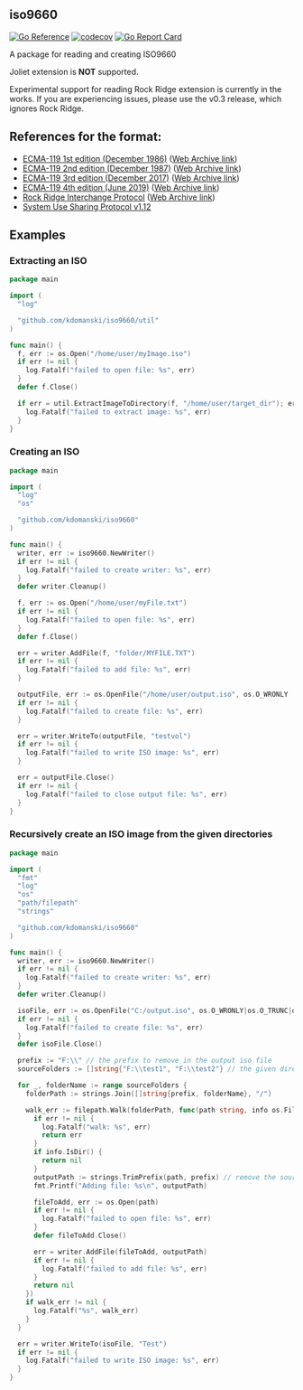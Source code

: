 ## iso9660
[![Go Reference](https://pkg.go.dev/badge/github.com/kdomanski/iso9660.svg)](https://pkg.go.dev/github.com/kdomanski/iso9660)
[![codecov](https://codecov.io/gh/kdomanski/iso9660/branch/master/graph/badge.svg?token=14MJSZYZ24)](https://codecov.io/gh/kdomanski/iso9660)
[![Go Report Card](https://goreportcard.com/badge/github.com/kdomanski/iso9660)](https://goreportcard.com/report/github.com/kdomanski/iso9660)

A package for reading and creating ISO9660

Joliet extension is **NOT** supported.

Experimental support for reading Rock Ridge extension is currently in the works.
If you are experiencing issues, please use the v0.3 release, which ignores Rock Ridge.

## References for the format:
- [ECMA-119 1st edition (December 1986)](https://www.ecma-international.org/wp-content/uploads/ECMA-119_1st_edition_december_1986.pdf) ([Web Archive link](http://web.archive.org/web/20210122025258/https://www.ecma-international.org/wp-content/uploads/ECMA-119_1st_edition_december_1986.pdf))
- [ECMA-119 2nd edition (December 1987)](https://www.ecma-international.org/wp-content/uploads/ECMA-119_2nd_edition_december_1987.pdf) ([Web Archive link](http://web.archive.org/web/20210418211711/https://www.ecma-international.org/wp-content/uploads/ECMA-119_2nd_edition_december_1987.pdf))
- [ECMA-119 3rd edition (December 2017)](https://www.ecma-international.org/wp-content/uploads/ECMA-119_3rd_edition_december_2017.pdf) ([Web Archive link](http://web.archive.org/web/20210527165925/https://www.ecma-international.org/wp-content/uploads/ECMA-119_3rd_edition_december_2017.pdf))
- [ECMA-119 4th edition (June 2019)](https://www.ecma-international.org/wp-content/uploads/ECMA-119_4th_edition_june_2019.pdf) ([Web Archive link](https://www.ecma-international.org/wp-content/uploads/ECMA-119_4th_edition_june_2019.pdf))
- [Rock Ridge Interchange Protocol](http://www.nextcomputers.org/NeXTfiles/Projects/CD-ROM/Rock_Ridge_Interchange_Protocol.pdf) ([Web Archive link](http://web.archive.org/web/20071017082049/http://www.nextcomputers.org/NeXTfiles/Projects/CD-ROM/Rock_Ridge_Interchange_Protocol.pdf))
- [System Use Sharing Protocol v1.12](http://aminet.net/package/docs/misc/RRIP)

## Examples

### Extracting an ISO

```go
package main

import (
  "log"

  "github.com/kdomanski/iso9660/util"
)

func main() {
  f, err := os.Open("/home/user/myImage.iso")
  if err != nil {
    log.Fatalf("failed to open file: %s", err)
  }
  defer f.Close()

  if err = util.ExtractImageToDirectory(f, "/home/user/target_dir"); err != nil {
    log.Fatalf("failed to extract image: %s", err)
  }
}
```

### Creating an ISO

```go
package main

import (
  "log"
  "os"

  "github.com/kdomanski/iso9660"
)

func main() {
  writer, err := iso9660.NewWriter()
  if err != nil {
    log.Fatalf("failed to create writer: %s", err)
  }
  defer writer.Cleanup()

  f, err := os.Open("/home/user/myFile.txt")
  if err != nil {
    log.Fatalf("failed to open file: %s", err)
  }
  defer f.Close()

  err = writer.AddFile(f, "folder/MYFILE.TXT")
  if err != nil {
    log.Fatalf("failed to add file: %s", err)
  }

  outputFile, err := os.OpenFile("/home/user/output.iso", os.O_WRONLY | os.O_TRUNC | os.O_CREATE, 0644)
  if err != nil {
    log.Fatalf("failed to create file: %s", err)
  }

  err = writer.WriteTo(outputFile, "testvol")
  if err != nil {
    log.Fatalf("failed to write ISO image: %s", err)
  }

  err = outputFile.Close()
  if err != nil {
    log.Fatalf("failed to close output file: %s", err)
  }
}
```

### Recursively create an ISO image from the given directories

```go
package main

import (
  "fmt"
  "log"
  "os"
  "path/filepath"
  "strings"

  "github.com/kdomanski/iso9660"
)

func main() {
  writer, err := iso9660.NewWriter()
  if err != nil {
    log.Fatalf("failed to create writer: %s", err)
  }
  defer writer.Cleanup()

  isoFile, err := os.OpenFile("C:/output.iso", os.O_WRONLY|os.O_TRUNC|os.O_CREATE, 0644)
  if err != nil {
    log.Fatalf("failed to create file: %s", err)
  }
  defer isoFile.Close()

  prefix := "F:\\" // the prefix to remove in the output iso file
  sourceFolders := []string{"F:\\test1", "F:\\test2"} // the given directories to create an ISO file from

  for _, folderName := range sourceFolders {
    folderPath := strings.Join([]string{prefix, folderName}, "/")

    walk_err := filepath.Walk(folderPath, func(path string, info os.FileInfo, err error) error {
      if err != nil {
        log.Fatalf("walk: %s", err)
        return err
      }
      if info.IsDir() {
        return nil
      }
      outputPath := strings.TrimPrefix(path, prefix) // remove the source drive name
      fmt.Printf("Adding file: %s\n", outputPath)

      fileToAdd, err := os.Open(path)
      if err != nil {
        log.Fatalf("failed to open file: %s", err)
      }
      defer fileToAdd.Close()

      err = writer.AddFile(fileToAdd, outputPath)
      if err != nil {
        log.Fatalf("failed to add file: %s", err)
      }
      return nil
    })
    if walk_err != nil {
      log.Fatalf("%s", walk_err)
    }
  }

  err = writer.WriteTo(isoFile, "Test")
  if err != nil {
    log.Fatalf("failed to write ISO image: %s", err)
  }
}
```
